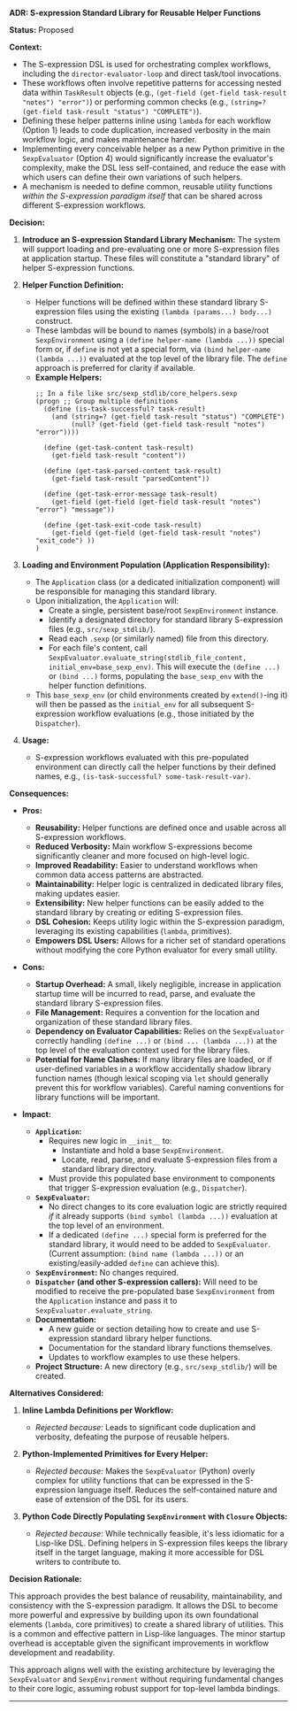 **ADR: S-expression Standard Library for Reusable Helper Functions**

**Status:** Proposed

**Context:**

*   The S-expression DSL is used for orchestrating complex workflows, including the `director-evaluator-loop` and direct task/tool invocations.
*   These workflows often involve repetitive patterns for accessing nested data within `TaskResult` objects (e.g., `(get-field (get-field task-result "notes") "error")`) or performing common checks (e.g., `(string=? (get-field task-result "status") "COMPLETE")`).
*   Defining these helper patterns inline using `lambda` for each workflow (Option 1) leads to code duplication, increased verbosity in the main workflow logic, and makes maintenance harder.
*   Implementing every conceivable helper as a new Python primitive in the `SexpEvaluator` (Option 4) would significantly increase the evaluator's complexity, make the DSL less self-contained, and reduce the ease with which users can define their own variations of such helpers.
*   A mechanism is needed to define common, reusable utility functions *within the S-expression paradigm itself* that can be shared across different S-expression workflows.

**Decision:**

1.  **Introduce an S-expression Standard Library Mechanism:**
    The system will support loading and pre-evaluating one or more S-expression files at application startup. These files will constitute a "standard library" of helper S-expression functions.

2.  **Helper Function Definition:**
    *   Helper functions will be defined within these standard library S-expression files using the existing `(lambda (params...) body...)` construct.
    *   These lambdas will be bound to names (symbols) in a base/root `SexpEnvironment` using a `(define helper-name (lambda ...))` special form or, if `define` is not yet a special form, via `(bind helper-name (lambda ...))` evaluated at the top level of the library file. The `define` approach is preferred for clarity if available.
    *   **Example Helpers:**
        ```sexp
        ;; In a file like src/sexp_stdlib/core_helpers.sexp
        (progn ;; Group multiple definitions
          (define (is-task-successful? task-result)
            (and (string=? (get-field task-result "status") "COMPLETE")
                 (null? (get-field (get-field task-result "notes") "error"))))
          
          (define (get-task-content task-result)
            (get-field task-result "content"))
          
          (define (get-task-parsed-content task-result)
            (get-field task-result "parsedContent"))

          (define (get-task-error-message task-result)
            (get-field (get-field (get-field task-result "notes") "error") "message"))
            
          (define (get-task-exit-code task-result)
            (get-field (get-field (get-field task-result "notes") "exit_code") ))
        )
        ```

3.  **Loading and Environment Population (Application Responsibility):**
    *   The `Application` class (or a dedicated initialization component) will be responsible for managing this standard library.
    *   Upon initialization, the `Application` will:
        *   Create a single, persistent base/root `SexpEnvironment` instance.
        *   Identify a designated directory for standard library S-expression files (e.g., `src/sexp_stdlib/`).
        *   Read each `.sexp` (or similarly named) file from this directory.
        *   For each file's content, call `SexpEvaluator.evaluate_string(stdlib_file_content, initial_env=base_sexp_env)`. This will execute the `(define ...)` or `(bind ...)` forms, populating the `base_sexp_env` with the helper function definitions.
    *   This `base_sexp_env` (or child environments created by `extend()`-ing it) will then be passed as the `initial_env` for all subsequent S-expression workflow evaluations (e.g., those initiated by the `Dispatcher`).

4.  **Usage:**
    *   S-expression workflows evaluated with this pre-populated environment can directly call the helper functions by their defined names, e.g., `(is-task-successful? some-task-result-var)`.

**Consequences:**

*   **Pros:**
    *   **Reusability:** Helper functions are defined once and usable across all S-expression workflows.
    *   **Reduced Verbosity:** Main workflow S-expressions become significantly cleaner and more focused on high-level logic.
    *   **Improved Readability:** Easier to understand workflows when common data access patterns are abstracted.
    *   **Maintainability:** Helper logic is centralized in dedicated library files, making updates easier.
    *   **Extensibility:** New helper functions can be easily added to the standard library by creating or editing S-expression files.
    *   **DSL Cohesion:** Keeps utility logic within the S-expression paradigm, leveraging its existing capabilities (`lambda`, primitives).
    *   **Empowers DSL Users:** Allows for a richer set of standard operations without modifying the core Python evaluator for every small utility.

*   **Cons:**
    *   **Startup Overhead:** A small, likely negligible, increase in application startup time will be incurred to read, parse, and evaluate the standard library S-expression files.
    *   **File Management:** Requires a convention for the location and organization of these standard library files.
    *   **Dependency on Evaluator Capabilities:** Relies on the `SexpEvaluator` correctly handling `(define ...)` or `(bind ... (lambda ...))` at the top level of the evaluation context used for the library files.
    *   **Potential for Name Clashes:** If many library files are loaded, or if user-defined variables in a workflow accidentally shadow library function names (though lexical scoping via `let` should generally prevent this for workflow variables). Careful naming conventions for library functions will be important.

*   **Impact:**
    *   **`Application`:**
        *   Requires new logic in `__init__` to:
            *   Instantiate and hold a base `SexpEnvironment`.
            *   Locate, read, parse, and evaluate S-expression files from a standard library directory.
        *   Must provide this populated base environment to components that trigger S-expression evaluation (e.g., `Dispatcher`).
    *   **`SexpEvaluator`:**
        *   No direct changes to its core evaluation logic are strictly required *if* it already supports `(bind symbol (lambda ...))` evaluation at the top level of an environment.
        *   If a dedicated `(define ...)` special form is preferred for the standard library, it would need to be added to `SexpEvaluator`. (Current assumption: `(bind name (lambda ...))` or an existing/easily-added `define` can achieve this).
    *   **`SexpEnvironment`:** No changes required.
    *   **`Dispatcher` (and other S-expression callers):** Will need to be modified to receive the pre-populated base `SexpEnvironment` from the `Application` instance and pass it to `SexpEvaluator.evaluate_string`.
    *   **Documentation:**
        *   A new guide or section detailing how to create and use S-expression standard library helper functions.
        *   Documentation for the standard library functions themselves.
        *   Updates to workflow examples to use these helpers.
    *   **Project Structure:** A new directory (e.g., `src/sexp_stdlib/`) will be created.

**Alternatives Considered:**

1.  **Inline Lambda Definitions per Workflow:**
    *   *Rejected because:* Leads to significant code duplication and verbosity, defeating the purpose of reusable helpers.

2.  **Python-Implemented Primitives for Every Helper:**
    *   *Rejected because:* Makes the `SexpEvaluator` (Python) overly complex for utility functions that can be expressed in the S-expression language itself. Reduces the self-contained nature and ease of extension of the DSL for its users.

3.  **Python Code Directly Populating `SexpEnvironment` with `Closure` Objects:**
    *   *Rejected because:* While technically feasible, it's less idiomatic for a Lisp-like DSL. Defining helpers in S-expression files keeps the library itself in the target language, making it more accessible for DSL writers to contribute to.

**Decision Rationale:**

This approach provides the best balance of reusability, maintainability, and consistency with the S-expression paradigm. It allows the DSL to become more powerful and expressive by building upon its own foundational elements (`lambda`, core primitives) to create a shared library of utilities. This is a common and effective pattern in Lisp-like languages. The minor startup overhead is acceptable given the significant improvements in workflow development and readability.

This approach aligns well with the existing architecture by leveraging the `SexpEvaluator` and `SexpEnvironment` without requiring fundamental changes to their core logic, assuming robust support for top-level lambda bindings.

---
